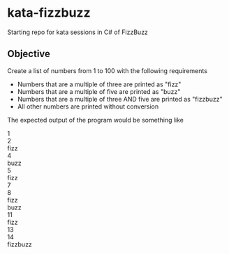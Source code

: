 # kata-fizzbuzz
Starting repo for kata sessions in C# of FizzBuzz

## Objective
Create a list of numbers from 1 to 100 with the following requirements

* Numbers that are a multiple of three are printed as "fizz"
* Numbers that are a multiple of five are printed as "buzz"
* Numbers that are a multiple of three AND five are printed as "fizzbuzz"
* All other numbers are printed without conversion

The expected output of the program would be something like

1<br>
2<br>
fizz<br>
4<br>
buzz<br>
5<br>
fizz<br>
7<br>
8<br>
fizz<br>
buzz<br>
11<br>
fizz<br>
13<br>
14<br>
fizzbuzz
